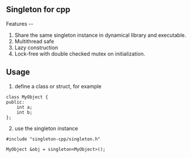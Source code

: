 ## Singleton for cpp

Features --

1. Share the same singleton instance in dynamical library and executable.
2. Multithread safe
3. Lazy construction
4. Lock-free with double checked mutex on initialization.

## Usage

1. define a class or struct, for example

```
class MyObject {
public:
    int a;
    int b;
};
```

2. use the singleton instance

```
#include "singleton-cpp/singleton.h"

MyObject &obj = singleton<MyObject>();
```
